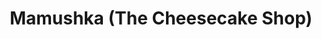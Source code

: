 ---
title: "Mamushka (The Cheesecake Shop)"
url: /mordialloc/mamushka-the-cheesecake-shop/
shop: bakery
---